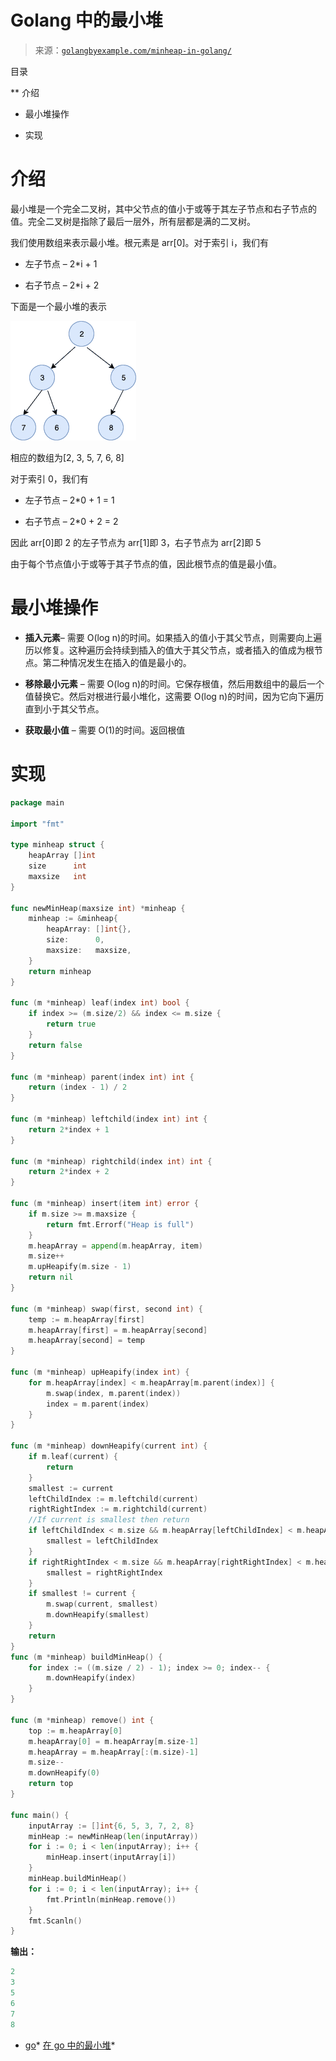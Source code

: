 <!--yml

类别：未分类

日期：2024-10-13 06:05:37

-->

# Golang 中的最小堆

> 来源：[`golangbyexample.com/minheap-in-golang/`](https://golangbyexample.com/minheap-in-golang/)

目录

**   介绍

+   最小堆操作

+   实现

# **介绍**

最小堆是一个完全二叉树，其中父节点的值小于或等于其左子节点和右子节点的值。完全二叉树是指除了最后一层外，所有层都是满的二叉树。

我们使用数组来表示最小堆。根元素是 arr[0]。对于索引 i，我们有

+   左子节点 – 2*i + 1

+   右子节点 – 2*i + 2

下面是一个最小堆的表示

![](img/3a7852c4ca1f9283ebb010132a829a14.png)

相应的数组为[2, 3, 5, 7, 6, 8]

对于索引 0，我们有

+   左子节点 – 2*0 + 1 = 1

+   右子节点 – 2*0 + 2 = 2

因此 arr[0]即 2 的左子节点为 arr[1]即 3，右子节点为 arr[2]即 5

由于每个节点值小于或等于其子节点的值，因此根节点的值是最小值。

# **最小堆操作**

+   **插入元素**– 需要 O(log n)的时间。如果插入的值小于其父节点，则需要向上遍历以修复。这种遍历会持续到插入的值大于其父节点，或者插入的值成为根节点。第二种情况发生在插入的值是最小的。

+   **移除最小元素** – 需要 O(log n)的时间。它保存根值，然后用数组中的最后一个值替换它。然后对根进行最小堆化，这需要 O(log n)的时间，因为它向下遍历直到小于其父节点。

+   **获取最小值** – 需要 O(1)的时间。返回根值

# **实现**

```go
package main

import "fmt"

type minheap struct {
    heapArray []int
    size      int
    maxsize   int
}

func newMinHeap(maxsize int) *minheap {
    minheap := &minheap{
        heapArray: []int{},
        size:      0,
        maxsize:   maxsize,
    }
    return minheap
}

func (m *minheap) leaf(index int) bool {
    if index >= (m.size/2) && index <= m.size {
        return true
    }
    return false
}

func (m *minheap) parent(index int) int {
    return (index - 1) / 2
}

func (m *minheap) leftchild(index int) int {
    return 2*index + 1
}

func (m *minheap) rightchild(index int) int {
    return 2*index + 2
}

func (m *minheap) insert(item int) error {
    if m.size >= m.maxsize {
        return fmt.Errorf("Heap is full")
    }
    m.heapArray = append(m.heapArray, item)
    m.size++
    m.upHeapify(m.size - 1)
    return nil
}

func (m *minheap) swap(first, second int) {
    temp := m.heapArray[first]
    m.heapArray[first] = m.heapArray[second]
    m.heapArray[second] = temp
}

func (m *minheap) upHeapify(index int) {
    for m.heapArray[index] < m.heapArray[m.parent(index)] {
        m.swap(index, m.parent(index))
        index = m.parent(index)
    }
}

func (m *minheap) downHeapify(current int) {
    if m.leaf(current) {
        return
    }
    smallest := current
    leftChildIndex := m.leftchild(current)
    rightRightIndex := m.rightchild(current)
    //If current is smallest then return
    if leftChildIndex < m.size && m.heapArray[leftChildIndex] < m.heapArray[smallest] {
        smallest = leftChildIndex
    }
    if rightRightIndex < m.size && m.heapArray[rightRightIndex] < m.heapArray[smallest] {
        smallest = rightRightIndex
    }
    if smallest != current {
        m.swap(current, smallest)
        m.downHeapify(smallest)
    }
    return
}
func (m *minheap) buildMinHeap() {
    for index := ((m.size / 2) - 1); index >= 0; index-- {
        m.downHeapify(index)
    }
}

func (m *minheap) remove() int {
    top := m.heapArray[0]
    m.heapArray[0] = m.heapArray[m.size-1]
    m.heapArray = m.heapArray[:(m.size)-1]
    m.size--
    m.downHeapify(0)
    return top
}

func main() {
    inputArray := []int{6, 5, 3, 7, 2, 8}
    minHeap := newMinHeap(len(inputArray))
    for i := 0; i < len(inputArray); i++ {
        minHeap.insert(inputArray[i])
    }
    minHeap.buildMinHeap()
    for i := 0; i < len(inputArray); i++ {
        fmt.Println(minHeap.remove())
    }
    fmt.Scanln()
}
```

**输出：**

```go
2
3
5
6
7
8
```

+   [go](https://golangbyexample.com/tag/go/)*   [在 go 中的最小堆](https://golangbyexample.com/tag/meanheap-in-go/)*
